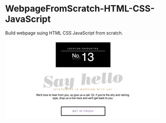 # WebpageFromScratch-HTML-CSS-JavaScript
Build webpage suing HTML CSS JavaScript from scratch. 


![alt text](https://github.com/gaosijia1234/WebpageFromScratch-HTML-CSS-JavaScript/blob/master/first_screen.png)
